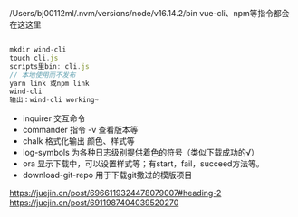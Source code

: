 
/Users/bj00112ml/.nvm/versions/node/v16.14.2/bin
vue-cli、npm等指令都会在这这里


```js

mkdir wind-cli
touch cli.js
scripts里bin: cli.js
// 本地使用而不发布
yarn link 或npm link
wind-cli 
输出：wind-cli working~

```

- inquirer 交互命令
- commander 指令 -v 查看版本等
- chalk 格式化输出 颜色、样式等
- log-symbols 为各种日志级别提供着色的符号（类似下载成功的√）
- ora 显示下载中，可以设置样式等；有start，fail，succeed方法等。
- download-git-repo 用于下载git撒过的模版项目


https://juejin.cn/post/6966119324478079007#heading-2
https://juejin.cn/post/6911987404039520270